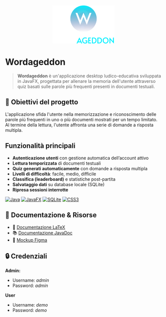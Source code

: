 
<p align="center">
  <img src="src/main/resources/it/unisa/diem/wordageddon_g16/assets/logo.png" alt="Wordageddon Logo" width="200"/>
</p>

# Wordageddon

>**Wordageddon** è un'applicazione desktop ludico-educativa sviluppata in JavaFX, progettata per allenare la memoria dell'utente attraverso quiz basati sulle parole più frequenti presenti in documenti testuali.

## 🎯 Obiettivi del progetto

L'applicazione sfida l'utente nella memorizzazione e riconoscimento delle parole più frequenti in uno o più documenti mostrati per un tempo limitato. Al termine della lettura, l'utente affronta una serie di domande a risposta multipla.

## Funzionalità principali

- **Autenticazione utenti** con gestione automatica dell’account attivo  
- **Lettura temporizzata** di documenti testuali  
- **Quiz generati automaticamente** con domande a risposta multipla  
- **Livelli di difficoltà**: facile, medio, difficile  
- **Classifica (leaderboard)** e statistiche post-partita  
- **Salvataggio dati** su database locale (SQLite)  
- **Ripresa sessioni interrotte**  

[![Java](https://img.shields.io/badge/Java-24-red?logo=java&logoColor=white)](https://www.oracle.com/java/)
[![JavaFX](https://img.shields.io/badge/JavaFX-%2318B6F2.svg?logo=java&logoColor=white)](https://openjfx.io/)
[![SQLite](https://img.shields.io/badge/SQLite-blue?logo=sqlite&logoColor=white)](https://www.sqlite.org/)
[![CSS3](https://img.shields.io/badge/CSS-blue?logo=css3&logoColor=white)](https://developer.mozilla.org/en-US/docs/Web/CSS)

## 🚀 Documentazione & Risorse
- 📄 [Documentazione LaTeX](https://www.overleaf.com/read/rwwgkkkbzkdj#33f35f)
- 📚 [Documentazione JavaDoc](https://bg735.github.io/Wordageddon-Gruppo\_16)
- 🎨 [Mockup Figma](https://www.figma.com/design/bqGUZqN27MYtyQel39LUrE/Wordageddon?node-id=0-1&p=f&t=tQsawDH1bQAf32sZ-0)

## 🔒 Credenziali
**Admin:**
- Username: *admin*
- Password: *admin*

**User**
- Username: *demo*
- Password: *demo*

